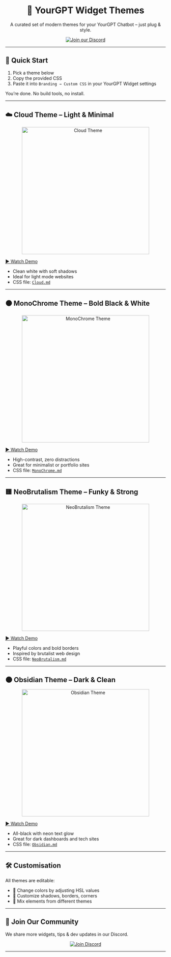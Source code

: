 <h1 align="center">🎨 YourGPT Widget Themes</h1>

<p align="center">
A curated set of modern themes for your YourGPT Chatbot – just plug & style.
</p>

<p align="center">
<a href="https://discord.gg/z8PBs5ckcd">
  <img src="https://img.shields.io/badge/Join%20our%20Discord-5865F2?logo=discord&logoColor=white&style=for-the-badge" alt="Join our Discord">
</a>
</p>

---

## 🧾 Quick Start

1. Pick a theme below  
2. Copy the provided CSS  
3. Paste it into `Branding → Custom CSS` in your YourGPT Widget settings  

You’re done. No build tools, no install.

---

## ☁️ Cloud Theme – Light & Minimal

<p align="center">
  <img src="https://assets.yourgpt.ai/widget/widget-themes-styles/yourgpt-widget-white-blue.png" alt="Cloud Theme" width="400">
</p>

[▶️ Watch Demo](https://assets.yourgpt.ai/widget/widget-themes-styles/yourgpt-widget-white-blue.mp4)

- Clean white with soft shadows  
- Ideal for light mode websites  
- CSS file: [`Cloud.md`](./Cloud.md)

---

## ⚫ MonoChrome Theme – Bold Black & White

<p align="center">
  <img src="https://assets.yourgpt.ai/widget/widget-themes-styles/yourgpt-widget-black-white.png" alt="MonoChrome Theme" width="400">
</p>

[▶️ Watch Demo](https://assets.yourgpt.ai/widget/widget-themes-styles/yourgpt-widget-black-white.mp4)

- High-contrast, zero distractions  
- Great for minimalist or portfolio sites  
- CSS file: [`MonoChrome.md`](./MonoChrome.md)

---

## 🟨 NeoBrutalism Theme – Funky & Strong

<p align="center">
  <img src="https://assets.yourgpt.ai/widget/widget-themes-styles/yourgpt-widget-brutalist.png" alt="NeoBrutalism Theme" width="400">
</p>

[▶️ Watch Demo](https://assets.yourgpt.ai/widget/widget-themes-styles/yourgpt-widget-brutalist.mp4)

- Playful colors and bold borders  
- Inspired by brutalist web design  
- CSS file: [`NeoBrutalism.md`](./NeoBrutalism.md)

---

## 🌑 Obsidian Theme – Dark & Clean

<p align="center">
  <img src="https://assets.yourgpt.ai/widget/widget-themes-styles/yourgpt-widget-obs-black.png" alt="Obsidian Theme" width="400">
</p>

[▶️ Watch Demo](https://assets.yourgpt.ai/widget/widget-themes-styles/yourgpt-widget-obs-black.mp4)

- All-black with neon text glow  
- Great for dark dashboards and tech sites  
- CSS file: [`Obsidian.md`](./Obsidian.md)

---

## 🛠 Customisation

All themes are editable:

- 🎨 Change colors by adjusting HSL values  
- 🔲 Customize shadows, borders, corners  
- 🧩 Mix elements from different themes  

---

## 💬 Join Our Community

We share more widgets, tips & dev updates in our Discord.

<p align="center">
  <a href="https://discord.gg/z8PBs5ckcd">
    <img src="https://img.shields.io/badge/Join%20our%20Discord-5865F2?logo=discord&logoColor=white&style=for-the-badge" alt="Join Discord">
  </a>
</p>

------
